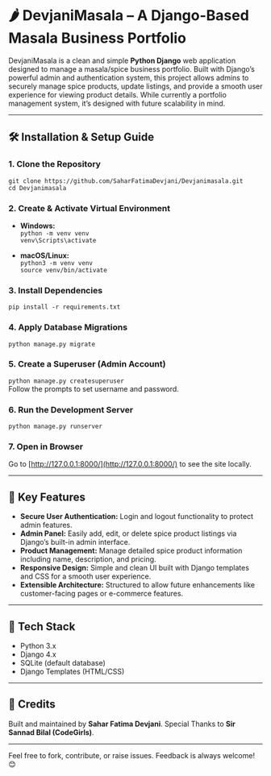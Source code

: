 # 🌶️ DevjaniMasala – A Django-Based Masala Business Portfolio

DevjaniMasala is a clean and simple **Python Django** web application designed to manage a masala/spice business portfolio. Built with Django’s powerful admin and authentication system, this project allows admins to securely manage spice products, update listings, and provide a smooth user experience for viewing product details. While currently a portfolio management system, it’s designed with future scalability in mind.

---

## 🛠️ Installation & Setup Guide

### 1. Clone the Repository

`git clone https://github.com/SaharFatimaDevjani/Devjanimasala.git`  
`cd Devjanimasala`

### 2. Create & Activate Virtual Environment

- **Windows:**  
  `python -m venv venv`  
  `venv\Scripts\activate`

- **macOS/Linux:**  
  `python3 -m venv venv`  
  `source venv/bin/activate`

### 3. Install Dependencies

`pip install -r requirements.txt`

### 4. Apply Database Migrations

`python manage.py migrate`

### 5. Create a Superuser (Admin Account)

`python manage.py createsuperuser`  
Follow the prompts to set username and password.

### 6. Run the Development Server

`python manage.py runserver`

### 7. Open in Browser

Go to [http://127.0.0.1:8000/](http://127.0.0.1:8000/) to see the site locally.

---

## 🚀 Key Features

- **Secure User Authentication:** Login and logout functionality to protect admin features.  
- **Admin Panel:** Easily add, edit, or delete spice product listings via Django’s built-in admin interface.  
- **Product Management:** Manage detailed spice product information including name, description, and pricing.  
- **Responsive Design:** Simple and clean UI built with Django templates and CSS for a smooth user experience.  
- **Extensible Architecture:** Structured to allow future enhancements like customer-facing pages or e-commerce features.

---

## 📌 Tech Stack

- Python 3.x  
- Django 4.x  
- SQLite (default database)  
- Django Templates (HTML/CSS)

---

## 🙏 Credits

Built and maintained by **Sahar Fatima Devjani**. Special Thanks to  **Sir Sannad Bilal (CodeGirls)**.

---

Feel free to fork, contribute, or raise issues. Feedback is always welcome! 😊
